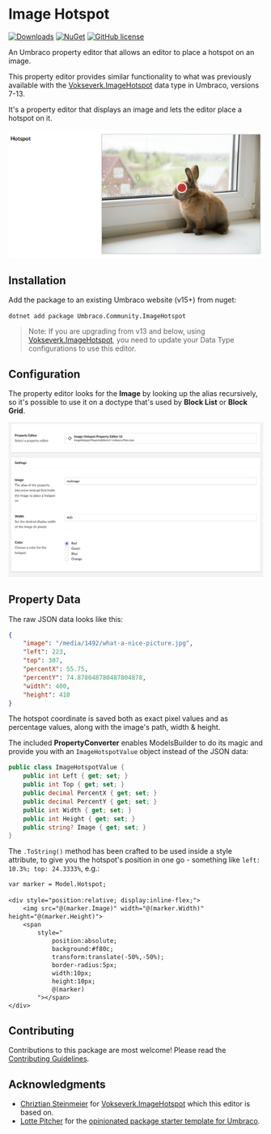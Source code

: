 # Image Hotspot 

[![Downloads](https://img.shields.io/nuget/dt/Umbraco.Community.ImageHotspot?color=cc9900)](https://www.nuget.org/packages/Umbraco.Community.ImageHotspot/)
[![NuGet](https://img.shields.io/nuget/vpre/Umbraco.Community.ImageHotspot?color=0273B3)](https://www.nuget.org/packages/Umbraco.Community.ImageHotspot)
[![GitHub license](https://img.shields.io/github/license/skttl/umbraco-image-hotspot?color=8AB803)](../LICENSE)

An Umbraco property editor that allows an editor to place a hotspot on an image.

This property editor provides similar functionality to what was previously available with the [Vokseverk.ImageHotspot](https://marketplace.umbraco.com/package/vokseverk.imagehotspot) data type in Umbraco, versions 7-13.

It's a property editor that displays an image and lets the editor place a hotspot on it.

<img alt="Screenshot of Image Hotspot, a property editor for Umbraco" src="https://github.com/skttl/umbraco-image-hotspot/blob/develop/docs/screenshots/editor.png">

## Installation

Add the package to an existing Umbraco website (v15+) from nuget:

`dotnet add package Umbraco.Community.ImageHotspot`

> Note: If you are upgrading from v13 and below, using [Vokseverk.ImageHotspot](https://marketplace.umbraco.com/package/vokseverk.imagehotspot), you need to update your Data Type configurations to use this editor.

## Configuration

The property editor looks for the **Image** by looking up the alias recursively, so it's possible to use it on a doctype that's used by **Block List** or **Block Grid**.

<img alt="Screenshot of Image Hotspot configuration" src="https://github.com/skttl/umbraco-image-hotspot/blob/develop/docs/screenshots/configuration.png">

## Property Data

The raw JSON data looks like this:

```json
{
	"image": "/media/1492/what-a-nice-picture.jpg",
	"left": 223,
	"top": 307,
	"percentX": 55.75,
	"percentY": 74.878048780487804878,
	"width": 400,
	"height": 410
}
```

The hotspot coordinate is saved both as exact pixel values and as percentage
values, along with the image's path, width & height.

The included **PropertyConverter** enables ModelsBuilder to do its magic and provide you with
an `ImageHotspotValue` object instead of the JSON data:

```csharp
public class ImageHotspotValue {
    public int Left { get; set; }
    public int Top { get; set; }
    public decimal PercentX { get; set; }
    public decimal PercentY { get; set; }
    public int Width { get; set; }
    public int Height { get; set; }
    public string? Image { get; set; }
}
```

The `.ToString()` method has been crafted to be used inside a style attribute, to give you the
hotspot's position in one go - something like `left: 10.3%; top: 24.3333%`, e.g.:

```razor
var marker = Model.Hotspot;

<div style="position:relative; display:inline-flex;">
	<img src="@(marker.Image)" width="@(marker.Width)" height="@(marker.Height)">
	<span
		style="
			position:absolute;
			background:#f80c;
			transform:translate(-50%,-50%);
			border-radius:5px;
			width:10px;
			height:10px;
			@(marker)
		"></span>
</div>
```

## Contributing

Contributions to this package are most welcome! Please read the [Contributing Guidelines](CONTRIBUTING.md).

## Acknowledgments

- [Chriztian Steinmeier](https://github.com/greystate) for [Vokseverk.ImageHotspot](https://marketplace.umbraco.com/package/vokseverk.imagehotspot) which this editor is based on.
- [Lotte Pitcher](https://github.com/LottePitcher) for the [opinionated package starter template for Umbraco](https://github.com/LottePitcher/opinionated-package-starter).
